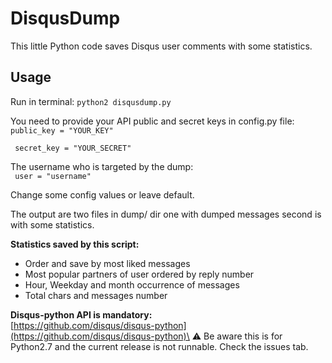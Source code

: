 # DisqusDump

This little Python code saves Disqus user comments with some statistics.

## Usage

Run in terminal:
<code>python2 disqusdump.py</code>

You need to provide your API public and secret keys in config.py file:\
<code>public_key = "YOUR_KEY"</p>
secret_key = "YOUR_SECRET"
</code>

The username who is targeted by the dump:\
<code>
user = "username"
</code>

Change some config values or leave default.

The output are two files in dump/ dir one with dumped messages second is with some statistics.

**Statistics saved by this script:**
 - Order and save by most liked messages
 - Most popular partners of user ordered by reply number
 - Hour, Weekday and month occurrence of messages
 - Total chars and messages number
 
**Disqus-python API is mandatory:**\
[https://github.com/disqus/disqus-python](https://github.com/disqus/disqus-python)\
⚠ Be aware this is for Python2.7 and the current release is not runnable. Check the issues tab.
